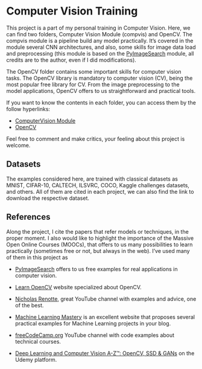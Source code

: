 # Computer Vision Training

This project is a part of my personal training in Computer Vision. Here, we can find two folders, Computer Vision Module (compvis) and OpenCV. The compvis module is a pipeline build any model practically. It’s covered in the module several CNN architectures, and also, some skills for image data load and preprocessing (this module is based on the [PyImageSearch](https://www.pyimagesearch.com/) module, all credits are to the author, even if I did modifications).

The OpenCV folder contains some important skills for computer vision tasks. The OpenCV library is mandatory to computer vision (CV), being the most popular free library for CV. From the image preprocessing to the model applications, OpenCV offers to us straightforward and practical tools.

If you want to know the contents in each folder, you can access them by the follow hyperlinks:
- [ComputerVision Module](https://github.com/IgorMeloS/Computer-Vision-Training/tree/main/ComputerVision%20Module)
- [OpenCV](https://github.com/IgorMeloS/Computer-Vision-Training/tree/main/OpenCV)

Feel free to comment and make critics, your feeling about this project is welcome.

## Datasets

The examples considered here, are trained with classical datasets as MNIST, CIFAR-10, CALTECH, ILSVRC, COCO, Kaggle challenges datasets, and others. All of them are cited in each project, we can also find the link to download the respective dataset.

## References


Along the project, I cite the papers that refer models or techniques, in the proper moment. I also would like to highlight the importance of the Massive Open Online Courses (MOOCs), that offers to us many possibilities to learn practically (sometimes free or not, but always in the web). I’ve used many of them in this project as

- [PyImageSearch](https://www.pyimagesearch.com/) offers to us free examples for real applications in computer vision.

- [Learn OpenCV](https://learnopencv.com/) website specialized about OpenCV.

- [Nicholas Renotte](https://www.youtube.com/c/NicholasRenotte), great YouTube channel with examples and advice, one of the best.

- [Machine Learning Mastery](https://machinelearningmastery.com/blog/) is  an excellent website that proposes several practical examples for Machine Learning projects in your blog.

- [freeCodeCamp.org](https://www.youtube.com/c/Freecodecamp) YouTube channel with code examples about technical courses.

- [Deep Learning and Computer Vision A-Z™: OpenCV, SSD & GANs](https://www.udemy.com/share/101rbO3@p_-13AH-2kf-7X-QYKG5iB-Ze6U-hHXsq7ou2gG5-Jqa4J7QiBBbb-HGpTF6oN7b/) on the Udemy platform.
